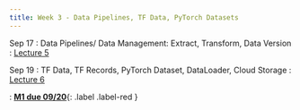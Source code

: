 ```yaml
---
title: Week 3 - Data Pipelines, TF Data, PyTorch Datasets
---
```


Sep 17
: Data Pipelines/ Data Management: Extract, Transform, Data Version 
  : [Lecture 5](../assets/lectures/lecture5/under-construction-gif-17.gif)


Sep 19
: TF Data, TF Records, PyTorch Dataset, DataLoader, Cloud Storage
  : [Lecture 6](../assets/lectures/lecture6/under-construction-gif-17.gif)

  
: [**M1 due 09/20**](https://harvard-iacs.github.io/2024-AC215/milestone1/){: .label .label-red }
